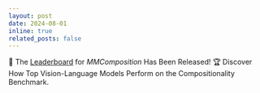 ```yaml
---
layout: post
date: 2024-08-01
inline: true
related_posts: false
---
```


🚀 The [Leaderboard](/projects/mmcomposition/) for _MMComposition_ Has Been Released! 🏆 Discover How Top Vision-Language Models Perform on the Compositionality Benchmark.
